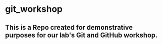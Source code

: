# git_workshop
## This is a Repo created for demonstrative purposes for our lab's Git and GitHub workshop.

